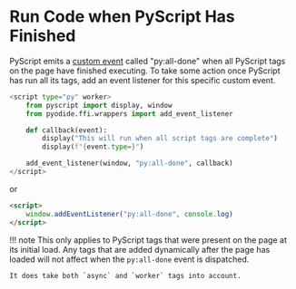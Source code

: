 # Run Code when PyScript Has Finished

PyScript emits a [custom event](https://developer.mozilla.org/en-US/docs/Web/Events/Creating_and_triggering_events#creating_custom_events) called "py:all-done" when all PyScript tags on the page have finished executing. To take some action once PyScript has run all its tags, add an event listener for this specific custom event.

```py
<script type="py" worker>
    from pyscript import display, window
    from pyodide.ffi.wrappers import add_event_listener

    def callback(event):
        display("This will run when all script tags are complete")
        display(f"{event.type=}")

    add_event_listener(window, "py:all-done", callback)
</script>
```

or

```html
<script>
    window.addEventListener("py:all-done", console.log)
</script>
```

!!! note
    This only applies to PyScript tags that were present on the page at its initial load. Any tags that are added dynamically after the page has loaded will not affect when the `py:all-done` event is dispatched. 

    It does take both `async` and `worker` tags into account.